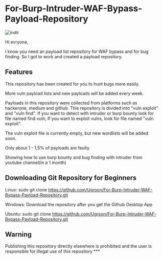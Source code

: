 # For-Burp-Intruder-WAF-Bypass-Payload-Repository

![indir](https://user-images.githubusercontent.com/77273551/122835102-74e7c200-d2f8-11eb-9f81-3248d8848d8a.png)


Hi evryone,

I know you need an payload list repository for WAF bypass and for bug finding. So I got to work and created a payload repository.


## Features

This repository has been created for you to hunt bugs more easily. 

More vuln payload lists and new payloads will be added every week. 

Payloads in this repository were collected from platforms such as hackerone, medium and github. This repository is divided into "vuln exploit" and "vuln find". If you want to detect with intruder or burp bounty look for file named find vuln; If you want to exploit vulns, look for file named "vuln exploit".

The vuln exploit file is currently empty, but new wordlists will be added soon.

Only about 1 - 1,5% of payloads are faulty

Showing how to use burp bounty and bug finding with intruder from youtube channel(In a 1 month)



## Downloading Git Repository for Beginners

Linux: sudo git clone https://github.com/Ugroon/For-Burp-Intruder-WAF-Bypass-Payload-Repository.git

Windows: Download the repository after you get the Github Desktop App

Ubuntu: sudo git clone https://github.com/Ugroon/For-Burp-Intruder-WAF-Bypass-Payload-Repository.git


## Warning

Publishing this repository directly elsewhere is prohibited and the user is responsible for illegal use of this repository ***
